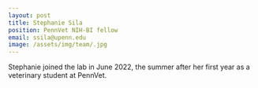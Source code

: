 ```yaml
---
layout: post
title: Stephanie Sila
position: PennVet NIH-BI fellow
email: ssila@upenn.edu
image: /assets/img/team/.jpg
---
```


Stephanie joined the lab in June 2022, the summer after her first year as a veterinary student at PennVet.  
